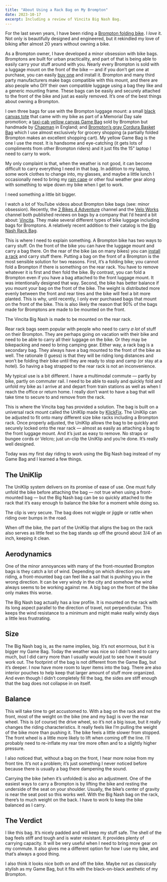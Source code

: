 ```yaml
---
title: "About Using a Rack Bag on My Brompton"
date: 2023-10-17
excerpt: Including a review of Vincita Big Nash Bag.
---
```

<span class="dropcap">F</span>or the last seven years, I have been riding a [Brompton folding bike](https://us.brompton.com). I *love* it. Not only is beautifully designed and engineered, but it rekindled my love of biking after almost 20 years without owning a bike.

As a Brompton owner, I have developed a minor obsession with bike bags. Bromptons are built for urban practicality, and part of that is being able to easily carry your stuff around with you. Nearly every Brompton is sold with a luggage mount on the front of the bike — and if you don’t get one at purchase, you can easily [buy one](https://us.brompton.com/p/736/front-carrier-block) and install it. Brompton and many third party manufacturers make bags compatible with this mount, and there are also people who DIY their own compatible luggage using a bag they like and a generic mounting frame. These bags can be easily and securely attached to the front of the bike and just as easily removed. It’s one of the best things about owning a Brompton.

I own three bags for use with the Brompton luggage mount: a small [black canvas tote](https://brilliantbikes.co.uk/brompton-bags/2323-brompton-tote-bag-black.html) that came with my bike as part of a Memorial Day sale promotion; a [taxi-cab yellow canvas Game Bag](https://youtu.be/PediFsP_Yeg?si=OYGmbxEeixLNItsj) sold by Brompton but handmade by [Chapman](https://chapmanmade.uk)  in England; and [Brompton’s gray Cordura Basket Bag](https://us.brompton.com/p/578/borough-basket-bag-large-in-dark-gray) which I use almost exclusively for grocery shopping (a partially folded Brompton makes an excellent shopping cart). My yellow Game Bag is the one I use the most. It is handsome and eye-catching (it gets lots of compliments from other Brompton riders) and it just fits the 15” laptop I need to carry to work.

My only complaint is that, when the weather is not good, it can become difficult to carry everything I need in that bag. In addition to my laptop, some work clothes to change into, my glasses, and maybe a little lunch I occasionally need to bring my [rain cape](https://cleverhood.com/products/urbanaut-cape?variant=41324572377293) or other foul weather gear along with something to wipe down my bike when I get to work. 

I need something a little bit bigger.

I watch a lot of YouTube videos about Brompton bike bags (see: minor obsession). Recently, the [2 Bikes 4 Adventure](https://www.youtube.com/@2Bikes4Adventure) channel and the [Velo Works](https://www.youtube.com/@veloworks9266) channel both published reviews on bags by a company that I’d heard a bit about: [Vincita](https://vincita.cc). They make several different types of bike luggage including bags for Bromptons. A relatively recent addition to their catalog is the [Big Nash Rack Bag](https://vincita.cc/collections/brompton-bags/products/big-nash-rack-bag).

This is where I need to explain something. A Brompton bike has two ways to carry stuff. On the front of the bike you can have the luggage mount and carry a bag there. On the rear of the bike (as on many bikes) you can [install a rack](https://www.clevercycles.com/library/brompton-resources/guide-to-brompton-rear-racks/) and carry stuff there. Putting a bag on the front of a Brompton is the most sensible solution for two reasons. First, it’s a folding bike; you cannot fold a Brompton if there is something on the rear rack. You have to remove whatever it is first and then fold the bike. By contrast, you can fold a Brompton even if you have a bag attached to the front luggage mount. It was intentionally designed that way. Second, the bike has better balance if you mount your bag on the front of the bike. The weight is distributed more evenly between the front and rear tires and the bike will feel a bit more planted. This is why, until recently, I only ever purchased bags that mount on the front of the bike. This is also likely the reason that 90% of the bags made for Bromptons are made to be mounted on the front.

The Vincita Big Nash is made to be mounted on the rear rack.

Rear rack bags seem popular with people who need to carry *a lot* of stuff on their Brompton. They are perhaps going on vacation with their bike and need to be able to carry all their luggage on the bike. Or they may be bikepacking and need to bring camping gear. Either way, a rack bag is a secondary bag. They always have a bag mounted to the front of the bike as well. The rationale (I guess) is that they will be riding long distances and won’t be folding their bike until they are ready to stop and camp (or stay at a hotel). So having a bag strapped to the rear rack is not an inconvenience. 

My typical use is a bit different. I have a multimodal commute — partly by bike, partly on commuter rail. I need to be able to easily and quickly fold and unfold my bike as I arrive at and depart from train stations as well as when I reach the office or return home. I really don’t want to have a bag that will take time to secure to and remove from the rack.

This is where the Vincita bag has provided a solution. The bag is built on a universal rack mount called the UniKlip made by [KlickFix](https://klickfix.com/en/). The UniKlip can be adjusted to fit onto many different size bike racks including a Brompton rack. Once properly adjusted, the UniKlip allows the bag to be quickly and securely locked onto the rear rack — almost as easily as attaching a bag to the front luggage mount. And it’s just as easy to remove. No straps or bungee cords or Velcro; just un-clip the UniKlip and you’re done. It’s really well designed.

Today was my first day riding to work using the Big Nash bag instead of my Game Bag and I learned a few things.

## The UniKlip

The UniKlip system delivers on its promise of ease of use. One must fully unfold the bike before attaching the bag — not true when using a front-mounted bag — but the Big Nash bag can be so quickly attached to the rack that it’s easy enough to balance the bike for a moment while doing so. 

The clip is very secure. The bag does not wiggle or jiggle or rattle when riding over bumps in the road.

When off the bike, the part of the UniKlip that aligns the bag on the rack also serves as little feet so the bag stands up off the ground about 3/4 of an inch, keeping it clean.

## Aerodynamics

One of the minor annoyances with many of the front-mounted Brompton bags is they catch a lot of wind. Depending on which direction you are riding, a front-mounted bag can feel like a sail that is pushing you in the wrong direction. It can be very windy in the city and somehow the wind always seems to be working against me. A big bag on the front of the bike only makes this worse.

The Big Nash bag actually has a low profile. It is mounted on the rack with its long aspect parallel to the direction of travel, not perpendicular. This keeps the wind resistance to a minimum and might make really windy days a little less frustrating.

## Size

The Big Nash bag is, as the name implies, big. It’s not enormous, but it is bigger my Game Bag. Today the weather was nice so I didn’t need to carry much, but I did carry more than I usually would just to see how it would work out. The footprint of the bag is not different from the Game Bag, but it’s deeper. I now have more room to layer items into the bag. There are also interior pouches to help keep that larger amount of stuff more organized. And even though I didn’t completely fill the bag, the sides are stiff enough that the bag does not collapse in on itself.

## Balance

This will take time to get accustomed to. With a bag on the rack and not the front, most of the weight on the bike (me and my bag) is over the rear wheel. This is (of course) the drive wheel, so it’s not a big issue, but it really changes the riding characteristics. It really feels like I’m pulling the weight of the bike more than pushing it. The bike feels a little slower from stopped. The front wheel is a little more likely to lift when coming off the line. I’ll probably need to re-inflate my rear tire more often and to a slightly higher pressure.

I also noticed that, without a bag on the front, I hear more noise from my front tire. It’s not a problem; it’s just something I never noticed before because there is usually a bag there dampening the sound.

Carrying the bike (when it’s unfolded) is also an adjustment. One of the easiest ways to carry a Brompton is by lifting the bike and resting the underside of the seat on your shoulder. Usually, the bike’s center of gravity is near the seat post so this works well. With the Big Nash bag on the rack, there’s to much weight on the back. I have to work to keep the bike balanced as I carry.

## The Verdict

I like this bag. It’s nicely padded and will keep my stuff safe. The shell of the bag feels stiff and tough and is water resistant. It provides plenty of carrying capacity. It will be very useful when I need to bring more gear on my commute. It also gives me a different option for how I use my bike, and that’s always a good thing.

I also think it looks nice both on and off the bike. Maybe not as classically stylish as my Game Bag, but it fits with the black-on-black aesthetic of my Brompton.